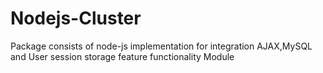# Nodejs-Cluster

Package consists of node-js implementation for integration AJAX,MySQL and User session storage feature functionality Module
